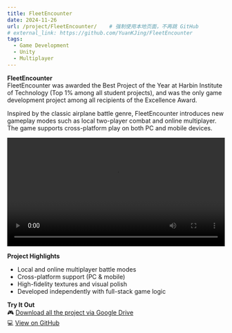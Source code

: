 ```yaml
---
title: FleetEncounter
date: 2024-11-26
url: /project/FleetEncounter/    # 强制使用本地页面，不再跳 GitHub
# external_link: https://github.com/YuanKJing/FleetEncounter
tags:
  - Game Development
  - Unity
  - Multiplayer
---
```

**FleetEncounter**  
FleetEncounter was awarded the Best Project of the Year at Harbin Institute of Technology (Top 1% among all student projects), and was the only game development project among all recipients of the Excellence Award.

Inspired by the classic airplane battle genre, FleetEncounter introduces new gameplay modes such as local two-player combat and online multiplayer. The game supports cross-platform play on both PC and mobile devices.

<video width="100%" controls>
  <source src="/workspaces/JunqiJing/static/yanshi.mp4" type="video/mp4">
  Your browser does not support the video tag.
</video>

**Project Highlights**  
- Local and online multiplayer battle modes  
- Cross-platform support (PC & mobile)  
- High-fidelity textures and visual polish  
- Developed independently with full-stack game logic

**Try It Out**  
🎮 [Download all the project via Google Drive](https://drive.google.com/file/d/1loINHJuFTxrg2ML9QUhqfNrw638cuPAu/view?usp=sharing)  
💻 [View on GitHub](https://github.com/YuanKJing/FleetEncounter)

<!--more-->
